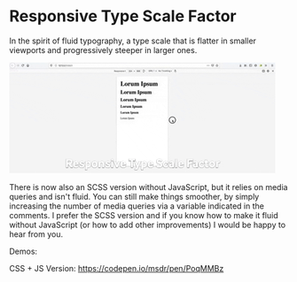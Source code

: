 # Responsive Type Scale Factor
In the spirit of fluid typography, a type scale that is flatter in smaller viewports and progressively steeper in larger ones.

![Responsive Type Scale Factor](https://raw.githubusercontent.com/michaelsndr/responsive-type-scale-factor/master/responsive-type-scale-factor-demo.gif)

There is now also an SCSS version without JavaScript, but it relies on media queries and isn't fluid. You can still make things smoother, by simply increasing the number of media queries via a variable indicated in the comments. I prefer the SCSS version and if you know how to make it fluid without JavaScript (or how to add other improvements) I would be happy to hear from you.

Demos:  

CSS + JS Version: https://codepen.io/msdr/pen/PoqMMBz
